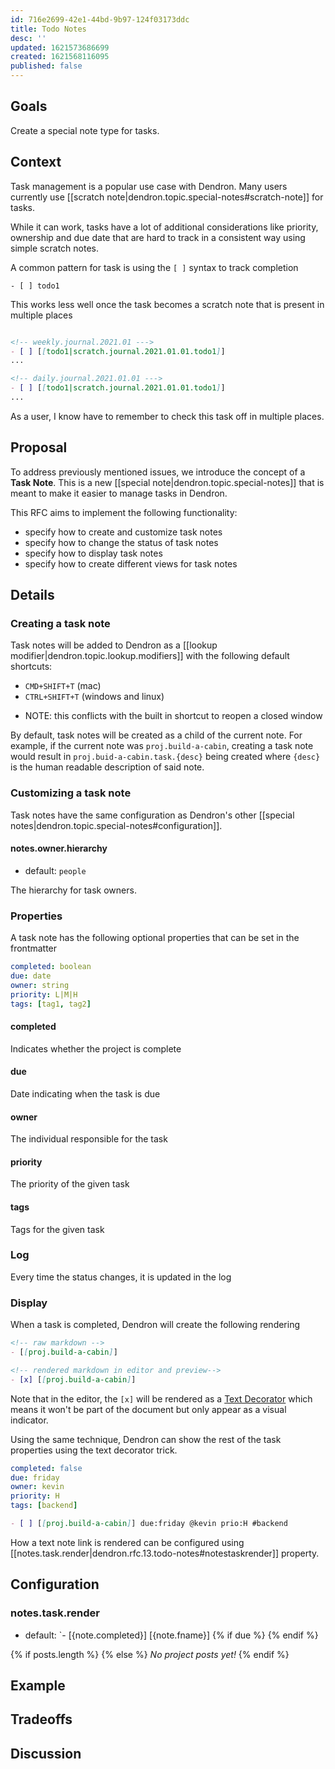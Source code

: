 ```yaml
---
id: 716e2699-42e1-44bd-9b97-124f03173ddc
title: Todo Notes
desc: ''
updated: 1621573686699
created: 1621568116095
published: false
---
```


## Goals

Create a special note type for tasks. 

## Context

Task management is a popular use case with Dendron. Many users currently use [[scratch note|dendron.topic.special-notes#scratch-note]] for tasks. 

While it can work, tasks have a lot of additional considerations like priority, ownership and due date that are hard to track in a consistent way using simple scratch notes. 

A common pattern for task is using the `[ ]` syntax to track completion

```
- [ ] todo1
```

This works less well once the task becomes a scratch note that is present in multiple places
```markdown

<!-- weekly.journal.2021.01 --->
- [ ] [[todo1|scratch.journal.2021.01.01.todo1]]
...

<!-- daily.journal.2021.01.01 --->
- [ ] [[todo1|scratch.journal.2021.01.01.todo1]]
...
```

As a user, I know have to remember to check this task off in multiple places. 

## Proposal

To address previously mentioned issues, we introduce the concept of a **Task Note**. This is a new [[special note|dendron.topic.special-notes]] that is meant to make it easier to manage tasks in Dendron. 

This RFC aims to implement the following functionality:
- specify how to create and customize task notes
- specify how to change the status of task notes
- specify how to display task notes
- specify how to create different views for task notes

## Details

### Creating a task note

Task notes will be added to Dendron as a [[lookup modifier|dendron.topic.lookup.modifiers]] with the following default shortcuts:
- `CMD+SHIFT+T` (mac)
- `CTRL+SHIFT+T` (windows and linux)
<!-- -->
- NOTE: this conflicts with the built in shortcut to reopen a closed window

By default, task notes will be created as a child of the current note. For example, if the current note was `proj.build-a-cabin`, creating a task note would result in `proj.buid-a-cabin.task.{desc}` being created where `{desc}` is the human readable description of said note. 

### Customizing a task note

Task notes have the same configuration as Dendron's other [[special notes|dendron.topic.special-notes#configuration]].


#### notes.owner.hierarchy
- default: `people`

The hierarchy for task owners. 

### Properties

A task note has the following optional properties that can be set in the frontmatter

```yml
completed: boolean
due: date
owner: string
priority: L|M|H
tags: [tag1, tag2]
```

#### completed

Indicates whether the project is complete

#### due

Date indicating when the task is due

#### owner

The individual responsible for the task

#### priority

The priority of the given task

#### tags

Tags for the given task

### Log

Every time the status changes, it is updated in the log

### Display

When a task is completed, Dendron will create the following rendering

```markdown
<!-- raw markdown -->
- [[proj.build-a-cabin]]

<!-- rendered markdown in editor and preview-->
- [x] [[proj.build-a-cabin]]  
```

Note that in the editor, the `[x]` will be rendered as a [Text Decorator](https://code.visualstudio.com/api/references/vscode-api#TextEditorDecorationType) which means it won't be part of the document but only appear as a visual indicator. 

Using the same technique, Dendron can show the rest of the task properties using the text decorator trick. 

```yml
completed: false
due: friday
owner: kevin
priority: H
tags: [backend]
```

```markdown
- [ ] [[proj.build-a-cabin]] due:friday @kevin prio:H #backend
```

How a text note link is rendered can be configured using [[notes.task.render|dendron.rfc.13.todo-notes#notestaskrender]] property. 

## Configuration

### notes.task.render
- default: `- [{note.completed}] [{note.fname}] {% if due %} {% endif %}

{% if posts.length %}
{% else %}
<i>No project posts yet!</i>
{% endif %}

## Example

## Tradeoffs

## Discussion